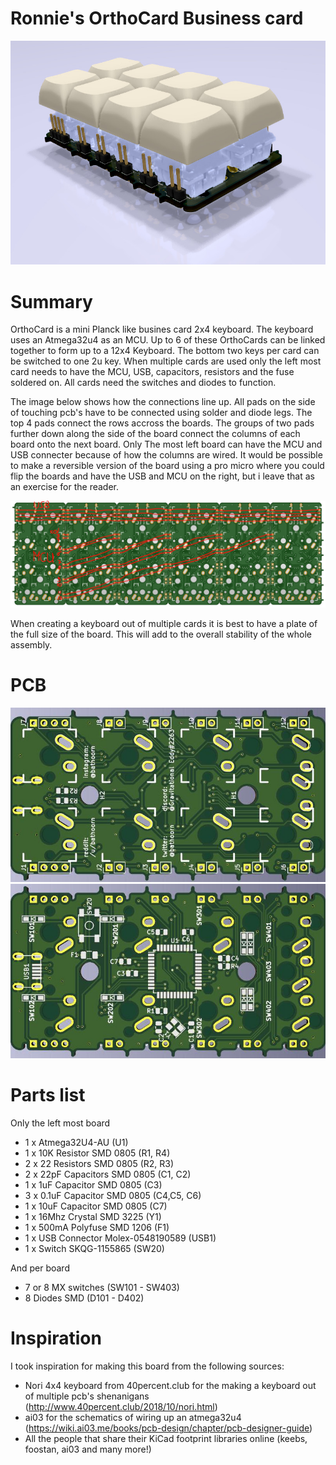 # Ronnie's OrthoCard Business card

![image of card](orthocard1.jpg)

# Summary

OrthoCard is a mini Planck like busines card 2x4 keyboard. The keyboard uses an Atmega32u4 as an MCU.
Up to 6 of these OrthoCards can be linked together to form up to a 12x4 Keyboard. The bottom two keys
per card can be switched to one 2u key. When multiple cards are used only the left most card needs to
have the MCU, USB, capacitors, resistors and the fuse soldered on. All cards need the switches and 
diodes to function.

The image below shows how the connections line up. All pads on the side of touching pcb's have to be
connected using solder and diode legs. The top 4 pads connect the rows accross the boards. The
groups of two pads further down along the side of the board connect the columns of each board onto
the next board. Only The most left board can have the MCU and USB connecter because of how the
columns are wired. It would be possible to make a reversible version of the board using a pro micro
where you could flip the boards and have the USB and MCU on the right, but i leave that as an
exercise for the reader. 

![image of card](orthocard-12x4.jpg)

When creating a keyboard out of multiple cards it is best to have a plate of the full size of the
board. This will add to the overall stability of the whole assembly.

# PCB

![image of card](orthocard-top.jpg)
![image of card](orthocard-bottom.jpg)

# Parts list

Only the left most board
- 1 x Atmega32U4-AU (U1)
- 1 x 10K Resistor SMD 0805 (R1, R4)
- 2 x 22 Resistors SMD 0805 (R2, R3)
- 2 x 22pF Capacitors SMD 0805 (C1, C2)
- 1 x 1uF Capacitor SMD 0805 (C3)
- 3 x 0.1uF Capacitor SMD 0805 (C4,C5, C6)
- 1 x 10uF Capacitor SMD 0805 (C7)
- 1 x 16Mhz Crystal SMD 3225 (Y1)
- 1 x 500mA Polyfuse SMD 1206 (F1)
- 1 x USB Connector Molex-0548190589 (USB1)
- 1 x Switch SKQG-1155865 (SW20)

And per board
- 7 or 8 MX switches (SW101 - SW403)
- 8 Diodes SMD (D101 - D402)

# Inspiration

I took inspiration for making this board from the following sources:

- Nori 4x4 keyboard from 40percent.club for the making a keyboard out of multiple pcb's shenanigans (http://www.40percent.club/2018/10/nori.html)
- ai03 for the schematics of wiring up an atmega32u4 (https://wiki.ai03.me/books/pcb-design/chapter/pcb-designer-guide)
- All the people that share their KiCad footprint libraries online (keebs, foostan, ai03 and many more!)